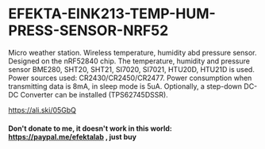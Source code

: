 # EFEKTA-EINK213-TEMP-HUM-PRESS-SENSOR-NRF52
Micro weather station. Wireless temperature, humidity abd pressure sensor. Designed on the nRF52840 chip. The temperature, humidity and pressure sensor BME280, SHT20, SHT21, SI7020, SI7021, HTU20D, HTU21D is used. Power sources used: CR2430/CR2450/CR2477. Power consumption when transmitting data is 8mA, in sleep mode is 5uA. Optionally, a step-down DC-DC Converter can be installed (TPS62745DSSR).

https://ali.ski/05GbQ

#### Don't donate to me, it doesn't work in this world: https://paypal.me/efektalab , just buy
